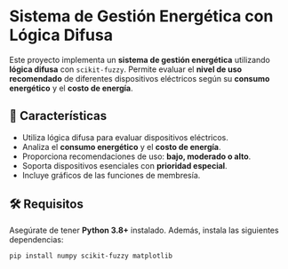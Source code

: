 # Sistema de Gestión Energética con Lógica Difusa

Este proyecto implementa un **sistema de gestión energética** utilizando **lógica difusa** con `scikit-fuzzy`. Permite evaluar el **nivel de uso recomendado** de diferentes dispositivos eléctricos según su **consumo energético** y el **costo de energía**.

## 📌 Características
- Utiliza lógica difusa para evaluar dispositivos eléctricos.
- Analiza el **consumo energético** y el **costo de energía**.
- Proporciona recomendaciones de uso: **bajo, moderado o alto**.
- Soporta dispositivos esenciales con **prioridad especial**.
- Incluye gráficos de las funciones de membresía.

## 🛠 Requisitos
Asegúrate de tener **Python 3.8+** instalado. Además, instala las siguientes dependencias:

```bash
pip install numpy scikit-fuzzy matplotlib
